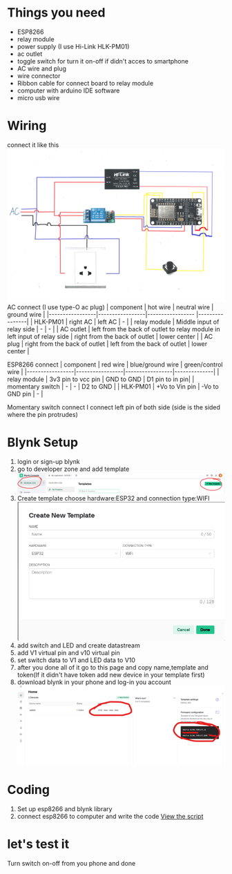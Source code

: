 # Things you need
- ESP8266
- relay module
- power supply (I use Hi-Link HLK-PM01)
- ac outlet
- toggle switch for turn it on-off if didn't acces to smartphone
- AC wire and plug
- wire connector
- Ribbon cable for connect board to relay module
- computer with arduino IDE software
- micro usb wire
# Wiring
connect it like this
![Diagram](image/circult_diagram.png)
AC connect
(I use type-O ac plug)
| component       | hot wire    | neutral wire | ground wire        |
|-----------------|-----------------|-----------------  |----------------|
|   HLK-PM01      | right AC        | left AC           | -              |
| relay module    | Middle input of relay side    | -                 | -   |
| AC outlet       | left from the back of outlet to relay module in left input of relay side             | right from the back of outlet        |    lower center       |
| AC plug       | right from the back of outlet     | left from the back of outlet       |     lower center      |

ESP8266 connect
| component       | red wire        | blue/ground wire     | green/control wire |
|-----------------|-----------------|-----------------|--------------|
| relay module    | 3v3 pin to vcc pin   | GND to GND | D1 pin to in pin|
| momentary switch | -              | -               | D2 to GND    |
| HLK-PM01        | +Vo to Vin pin  | -Vo to GND pin  | -            |

Momentary switch connect
I connect left pin of both side (side is the sided where the pin protrudes)
# Blynk Setup
1. login or sign-up blynk
2. go to developer zone and add template 
![make_template](image/Make_template.png)
3. Create template choose hardware:ESP32 and connection type:WIFI
![Create_template](image/Create_template.png)
4. add switch and LED and create datastream
5. add V1 virtual pin and v10 virtual pin
6. set switch data to V1 and LED data to V10
7. after you done all of it go to this page and copy name,template and token(If it didn't have token add new device in your template first)
8. download blynk in your phone and log-in you account
![Nametoken](image/nametoken.png)
# Coding
1. Set up esp8266 and blynk library
2. connect esp8266 to computer and write the code
[View the script](code/code.ino)
# let's test it
Turn switch on-off from you phone and done

